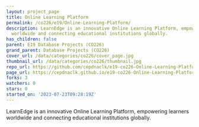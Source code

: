 ```yaml
---
layout: project_page
title: Online Learning Platform
permalink: /co226/e19/Online-Learning-Platform/
description: LearnEdge is an innovative Online Learning Platform, empowering learners
  worldwide and connecting educational institutions globally.
has_children: false
parent: E19 Database Projects (CO226)
grand_parent: Database Projects (CO226)
cover_url: /data/categories/co226/cover_page.jpg
thumbnail_url: /data/categories/co226/thumbnail.jpg
repo_url: https://github.com/cepdnaclk/e19-co226-Online-Learning-Platform
page_url: https://cepdnaclk.github.io/e19-co226-Online-Learning-Platform
forks: 3
watchers: 0
stars: 0
started_on: '2023-07-23T09:28:19Z'
---
```


LearnEdge is an innovative Online Learning Platform, empowering learners worldwide and connecting educational institutions globally.